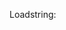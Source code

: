 Loadstring:
```loadstring(game:HttpGet('https://raw.githubusercontent.com/amukerd/dingus/refs/heads/main/main.lua'))()
